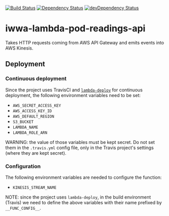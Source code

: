 [![Build Status](https://travis-ci.org/innowatio/iwwa-lambda-pod-readings-api.svg?branch=master)](https://travis-ci.org/innowatio/iwwa-lambda-pod-readings-api)
[![Dependency Status](https://david-dm.org/innowatio/iwwa-lambda-pod-readings-api.svg)](https://david-dm.org/innowatio/iwwa-lambda-pod-readings-api)
[![devDependency Status](https://david-dm.org/innowatio/iwwa-lambda-pod-readings-api/dev-status.svg)](https://david-dm.org/innowatio/iwwa-lambda-pod-readings-api#info=devDependencies)

# iwwa-lambda-pod-readings-api

Takes HTTP requests coming from AWS API Gateway and emits events into AWS
Kinesis.

## Deployment

### Continuous deployment

Since the project uses TravisCI and
[`lambda-deploy`](https://github.com/innowatio/lambda-deploy/) for continuous
deployment, the following environment variables need to be set:

- `AWS_SECRET_ACCESS_KEY`
- `AWS_ACCESS_KEY_ID`
- `AWS_DEFAULT_REGION`
- `S3_BUCKET`
- `LAMBDA_NAME`
- `LAMBDA_ROLE_ARN`

WARNING: the value of those variables must be kept secret. Do not set them in
the `.travis.yml` config file, only in the Travis project's settings (where they
are kept secret).

### Configuration

The following environment variables are needed to configure the function:

- `KINESIS_STREAM_NAME`

NOTE: since the project uses `lambda-deploy`, in the build environment (Travis)
we need to define the above variables with their name prefixed by
`__FUNC_CONFIG__`.
